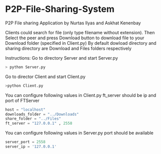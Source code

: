 # P2P-File-Sharing-System
P2P File sharing Application
by Nurtas Ilyas and Askhat Kenenbay

Clients could search for file (only type filename without extension).
Then Select the peer and press Download button to download file to your Download folder (specified in Client.py)
By default dowload directory and sharing directory are Download and Files folders respectively

Instructions:
Go to directory Server and start Server.py
```python
> python Server.py
```
Go to director Client and start Client.py
```python
>python Client.py
```
You can configure following values in Client.py
ft_server should be ip and port of FTServer
```python
host = "localhost"
downloads_folder = "../Downloads"
share_folder = "../Files"
ft_server = "127.0.0.1" , 2558
```

You can configure following values in Server.py
port should be available
```python
server_port = 2558
server_ip = '127.0.0.1'
```

